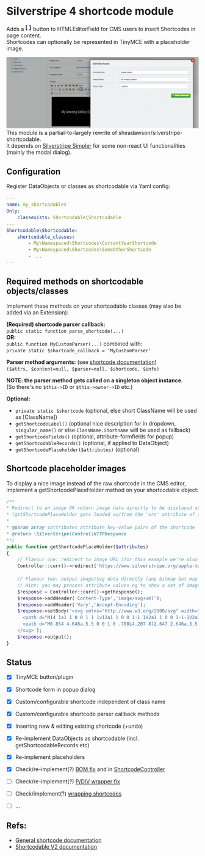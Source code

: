 # Silverstripe 4 shortcode module

Adds a ![](docs/screens/button.png) button to HTMLEditorField for CMS users to insert Shortcodes in page content.<br />
Shortcodes can optionally be represented in TinyMCE with a placeholder image.

![](docs/screens/dialog.png)
This module is a partial-to-largely rewrite of sheadawson/silverstripe-shortcodable.<br>
It depends on [Silverstripe Simpler]() for some non-react UI functionalities (mainly the modal dialog).

## Configuration
Register DataObjects or classes as shortcodable via Yaml config:

```yml
---
name: my_shortcodables
Only:
    classexists: Shortcodable\Shortcodable
---
Shortcodable\Shortcodable:
    shortcodable_classes:
        - My\Namespaced\Shortcodes\CurrentYearShortcode
        - My\Namespaced\Shortcodes\SomeOtherShortcode
        - ...
---
```


## Required methods on shortcodable objects/classes

Implement these methods on your shortcodable classes (may also be added via an Extension):

**(Required) shortcode parser callback:**<br />
`public static function parse_shortcode(...)`<br />
**OR:**<br />
`public function MyCustomParser(...)` combined with:<br />
`private static $shortcode_callback = 'MyCustomParser'`<br />

**Parser method arguments:** (see [shortcode documentation](https://docs.silverstripe.org/en/4/developer_guides/extending/shortcodes/#parameter-values)) <br />
   `($attrs, $content=null, $parser=null, $shortcode, $info)`

**NOTE: the parser method gets called on a singleton object instance.**<br />
   (So there's no `$this->ID` or `$this->owner->ID` etc.)


**Optional:**
- `private static $shortcode` (optional, else short ClassName will be used as [ClassName])
- `getShortcodeLabel()` (optional nice description for in dropdown, `singular_name()` or else `ClassName.Shortname` will be used as fallback)
- `getShortcodeFields()` (optional, attribute-formfields for popup)
- `getShortcodableRecords()` (optional, if applied to DataObject)
- `getShortcodePlaceholder($attributes)` (optional)


## Shortcode placeholder images
To display a nice image instead of the raw shortcode in the CMS editor, implement a getShortcodePlaceHolder method on your shortcodable object:

```php
/**
* Redirect to an image OR return image data directly to be displayed as shortcode placeholder in the editor
* (getShortcodePlaceHolder gets loaded as/from the 'src' attribute of an <img> tag)
*
* @param array $attributes attribute key-value pairs of the shortcode
* @return \SilverStripe\Control\HTTPResponse
**/
public function getShortcodePlaceHolder($attributes)
{
    // Flavour one: redirect to image URL (for this example we're also including the attributes array in the URL)
    Controller::curr()->redirect('https://www.silverstripe.org/apple-touch-icon-76x76.png?attrs='.json_encode($attributes));

    // Flavour two: output image/svg data directly (any bitmap but may also be SVG)
    // Hint: you may process attribute values eg to show a set of image thumbnails wrapped in an SVG as placeholder for a slideshow
    $response = Controller::curr()->getResponse();
    $response->addHeader('Content-Type','image/svg+xml');
    $response->addHeader('Vary','Accept-Encoding');
    $response->setBody('<svg xmlns="http://www.w3.org/2000/svg" width="16" height="16" fill="currentColor" class="bi bi-code-square" viewBox="0 0 16 16">
      <path d="M14 1a1 1 0 0 1 1 1v12a1 1 0 0 1-1 1H2a1 1 0 0 1-1-1V2a1 1 0 0 1 1-1h12zM2 0a2 2 0 0 0-2 2v12a2 2 0 0 0 2 2h12a2 2 0 0 0 2-2V2a2 2 0 0 0-2-2H2z"/>
      <path d="M6.854 4.646a.5.5 0 0 1 0 .708L4.207 8l2.647 2.646a.5.5 0 0 1-.708.708l-3-3a.5.5 0 0 1 0-.708l3-3a.5.5 0 0 1 .708 0zm2.292 0a.5.5 0 0 0 0 .708L11.793 8l-2.647 2.646a.5.5 0 0 0 .708.708l3-3a.5.5 0 0 0 0-.708l-3-3a.5.5 0 0 0-.708 0z"/>
    </svg>');
    $response->output();
}
```

## Status

- [x] TinyMCE button/plugin
- [x] Shortcode form in popup dialog
- [x] Custom/configurable shortcode independent of class name
- [x] Custom/configurable shortcode parser callback methods
- [x] Inserting new & editing existing shortcode (+undo)
- [x] Re-implement DataObjects as shortcodable (incl. getShortcodableRecords etc)
- [x] Re-implement placeholders
- [x] Check/re-implement(?) [BOM fix](https://github.com/sheadawson/silverstripe-shortcodable/pull/5) and in [ShortcodeController](https://github.com/sheadawson/silverstripe-shortcodable/blob/master/src/Controller/ShortcodableController.php#L240)
- [ ] Check/re-implement(?) [P/DIV wrapper fix](https://github.com/sheadawson/silverstripe-shortcodable/pull/51/files)
- [ ] Check/implement(?) [wrapping shortcodes](https://github.com/sheadawson/silverstripe-shortcodable/pull/73)
- [ ] ...


## Refs:
- [General shortcode documentation](https://docs.silverstripe.org/en/4/developer_guides/extending/shortcodes/)
- [Shortcodable V2 documentation](https://github.com/sheadawson/silverstripe-shortcodable/blob/e2e2f1a2fa981d56e3c8ba63808fbe05da3d20f0/README.md)
